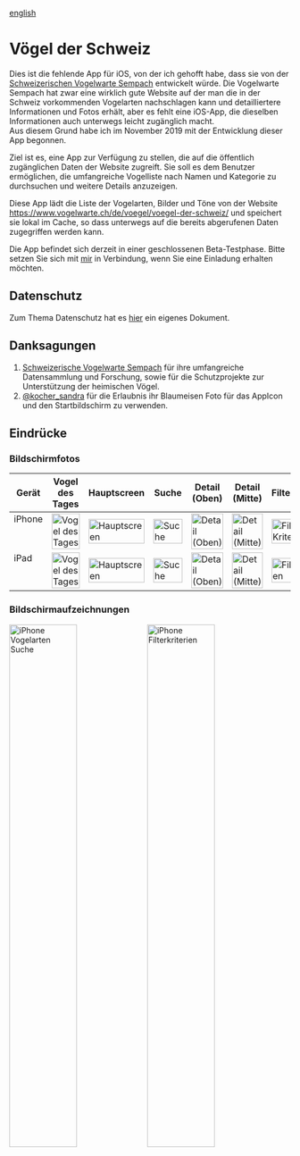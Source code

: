 [english](../README.md)

#  Vögel der Schweiz

Dies ist die fehlende App für iOS, von der ich gehofft habe, dass sie von der [Schweizerischen Vogelwarte Sempach](https://vogelwarte.ch) entwickelt würde.
Die Vogelwarte Sempach hat zwar eine wirklich gute Website auf der man die in der Schweiz vorkommenden Vogelarten nachschlagen kann und detailliertere Informationen und Fotos erhält, aber es fehlt eine iOS-App, die dieselben Informationen auch unterwegs leicht zugänglich macht.  
Aus diesem Grund habe ich im November 2019 mit der Entwicklung dieser App begonnen.

Ziel ist es, eine App zur Verfügung zu stellen, die auf die öffentlich zugänglichen Daten der Website zugreift. Sie soll es dem Benutzer ermöglichen, die umfangreiche Vogelliste nach Namen und Kategorie zu durchsuchen und weitere Details anzuzeigen.

Diese App lädt die Liste der Vogelarten, Bilder und Töne von der Website https://www.vogelwarte.ch/de/voegel/voegel-der-schweiz/ und speichert sie lokal im Cache, so dass unterwegs auf die bereits abgerufenen Daten zugegriffen werden kann.

Die App befindet sich derzeit in einer geschlossenen Beta-Testphase. Bitte setzen Sie sich mit [mir](mailto:pd95@users.noreply.github.com?subject=Swiss-Birds-App%20beta) in Verbindung, wenn Sie eine Einladung erhalten möchten.

## Datenschutz

Zum Thema Datenschutz hat es [hier](privacy.md) ein eigenes Dokument.

## Danksagungen

1. [Schweizerische Vogelwarte Sempach](https://vogelwarte.ch) für ihre umfangreiche Datensammlung und Forschung, sowie für die Schutzprojekte zur Unterstützung der heimischen Vögel.    
2. [@kocher_sandra](https://twitter.com/kocher_sandra) für die Erlaubnis ihr Blaumeisen Foto für das AppIcon und den Startbildschirm zu verwenden.

## Eindrücke

### Bildschirmfotos

<table>
  <thead>
    <tr>
      <th>Gerät</th>
      <th>Vogel des Tages</th>
      <th>Hauptscreen</th>
      <th>Suche</th>
      <th>Detail (Oben)</th>
      <th>Detail (Mitte)</th>
      <th>Filterkriterien</th>
    </tr>
  </thead>
  <tbody>
    <tr>
      <td style="vertical-align:top">iPhone</td>
      <td><a href="/Swiss-Birds-App/screenshots/iPhone/German_00_BirdOfTheDay.jpeg"><img src="/Swiss-Birds-App/screenshots/iPhone/German_00_BirdOfTheDay.jpeg" width="100%" alt="Vogel des Tages"></a></td>
      <td><a href="/Swiss-Birds-App/screenshots/iPhone/German_01_Main.jpeg"><img src="/Swiss-Birds-App/screenshots/iPhone/German_01_Main.jpeg" width="100%" alt="Hauptscreen"></a></td>
      <td><a href="/Swiss-Birds-App/screenshots/iPhone/German_02_Search.jpeg"><img src="/Swiss-Birds-App/screenshots/iPhone/German_02_Search.jpeg" width="100%" alt="Suche"></a></td>
      <td><a href="/Swiss-Birds-App/screenshots/iPhone/German_03_Detail_Top.jpeg"><img src="/Swiss-Birds-App/screenshots/iPhone/German_03_Detail_Top.jpeg" width="100%" alt="Detail (Oben)"></a></td>
      <td><a href="/Swiss-Birds-App/screenshots/iPhone/German_04_Detail_Middle.jpeg"><img src="/Swiss-Birds-App/screenshots/iPhone/German_04_Detail_Middle.jpeg" width="100%" alt="Detail (Mitte)"></a></td>
      <td><a href="/Swiss-Birds-App/screenshots/iPhone/German_05_Filtercriteria.jpeg"><img src="/Swiss-Birds-App/screenshots/iPhone/German_05_Filtercriteria.jpeg" width="100%" alt="Filter Kriterien"></a></td>
    </tr>
    <tr>
      <td style="vertical-align:top">iPad</td>
      <td><a href="/Swiss-Birds-App/screenshots/iPad/German_00_BirdOfTheDay.jpeg"><img src="/Swiss-Birds-App/screenshots/iPad/German_00_BirdOfTheDay.jpeg" width="100%" alt="Vogel des Tages"></a></td>
      <td><a href="/Swiss-Birds-App/screenshots/iPad/German_01_Main.jpeg"><img src="/Swiss-Birds-App/screenshots/iPad/German_01_Main.jpeg" width="100%" alt="Hauptscreen"></a></td>
      <td><a href="/Swiss-Birds-App/screenshots/iPad/German_02_Search.jpeg"><img src="/Swiss-Birds-App/screenshots/iPad/German_02_Search.jpeg" width="100%" alt="Suche"></a></td>
      <td><a href="/Swiss-Birds-App/screenshots/iPad/German_03_Detail_Top.jpeg"><img src="/Swiss-Birds-App/screenshots/iPad/German_03_Detail_Top.jpeg" width="100%" alt="Detail (Oben)"></a></td>
      <td><a href="/Swiss-Birds-App/screenshots/iPad/German_04_Detail_Middle.jpeg"><img src="/Swiss-Birds-App/screenshots/iPad/German_04_Detail_Middle.jpeg" width="100%" alt="Detail (Mitte)"></a></td>
      <td><a href="/Swiss-Birds-App/screenshots/iPad/German_05_Filtercriteria.jpeg"><img src="/Swiss-Birds-App/screenshots/iPad/German_05_Filtercriteria.jpeg" width="100%" alt="Filterkriterien"></a></td>
    </tr>
  </tbody>
</table>

### Bildschirmaufzeichnungen

<img src="/Swiss-Birds-App/assets/images/iPhoneX_01_Bird_Search_de.gif" alt="iPhone Vogelarten Suche" width="49%"><img src="/Swiss-Birds-App/assets/images/iPhoneX_02_Filter_Search_de.gif" alt="iPhone Filterkriterien" width="49%">
